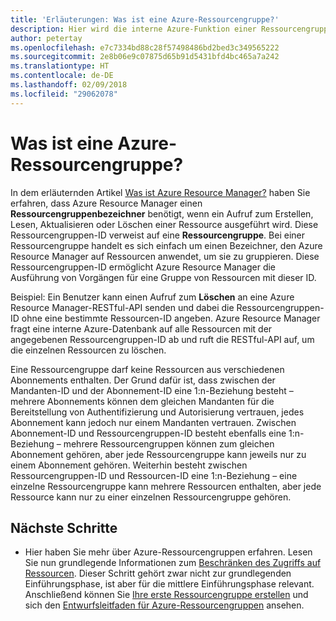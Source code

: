 ```yaml
---
title: 'Erläuterungen: Was ist eine Azure-Ressourcengruppe?'
description: Hier wird die interne Azure-Funktion einer Ressourcengruppe erläutert.
author: petertay
ms.openlocfilehash: e7c7334bd88c28f57498486bd2bed3c349565222
ms.sourcegitcommit: 2e8b06e9c07875d65b91d5431bfd4bc465a7a242
ms.translationtype: HT
ms.contentlocale: de-DE
ms.lasthandoff: 02/09/2018
ms.locfileid: "29062078"
---
```

# <a name="what-is-an-azure-resource-group"></a>Was ist eine Azure-Ressourcengruppe?

In dem erläuternden Artikel [Was ist Azure Resource Manager?](resource-manager-explainer.md) haben Sie erfahren, dass Azure Resource Manager einen **Ressourcengruppenbezeichner** benötigt, wenn ein Aufruf zum Erstellen, Lesen, Aktualisieren oder Löschen einer Ressource ausgeführt wird. Diese Ressourcengruppen-ID verweist auf eine **Ressourcengruppe**. Bei einer Ressourcengruppe handelt es sich einfach um einen Bezeichner, den Azure Resource Manager auf Ressourcen anwendet, um sie zu gruppieren. Diese Ressourcengruppen-ID ermöglicht Azure Resource Manager die Ausführung von Vorgängen für eine Gruppe von Ressourcen mit dieser ID.

Beispiel: Ein Benutzer kann einen Aufruf zum **Löschen** an eine Azure Resource Manager-RESTful-API senden und dabei die Ressourcengruppen-ID ohne eine bestimmte Ressourcen-ID angeben. Azure Resource Manager fragt eine interne Azure-Datenbank auf alle Ressourcen mit der angegebenen Ressourcengruppen-ID ab und ruft die RESTful-API auf, um die einzelnen Ressourcen zu löschen.

Eine Ressourcengruppe darf keine Ressourcen aus verschiedenen Abonnements enthalten. Der Grund dafür ist, dass zwischen der Mandanten-ID und der Abonnement-ID eine 1:n-Beziehung besteht – mehrere Abonnements können dem gleichen Mandanten für die Bereitstellung von Authentifizierung und Autorisierung vertrauen, jedes Abonnement kann jedoch nur einem Mandanten vertrauen. Zwischen Abonnement-ID und Ressourcengruppen-ID besteht ebenfalls eine 1:n-Beziehung – mehrere Ressourcengruppen können zum gleichen Abonnement gehören, aber jede Ressourcengruppe kann jeweils nur zu einem Abonnement gehören. Weiterhin besteht zwischen Ressourcengruppen-ID und Ressourcen-ID eine 1:n-Beziehung – eine einzelne Ressourcengruppe kann mehrere Ressourcen enthalten, aber jede Ressource kann nur zu einer einzelnen Ressourcengruppe gehören.

## <a name="next-steps"></a>Nächste Schritte

* Hier haben Sie mehr über Azure-Ressourcengruppen erfahren. Lesen Sie nun grundlegende Informationen zum [Beschränken des Zugriffs auf Ressourcen](/azure/active-directory/active-directory-understanding-resource-access?toc=/azure/architecture/cloud-adoption-guide/toc.json). Dieser Schritt gehört zwar nicht zur grundlegenden Einführungsphase, ist aber für die mittlere Einführungsphase relevant. Anschließend können Sie [Ihre erste Ressourcengruppe erstellen](/azure/azure-resource-manager/resource-group-portal?toc=/azure/architecture/cloud-adoption-guide/toc.json) und sich den [Entwurfsleitfaden für Azure-Ressourcengruppen](resource-group.md) ansehen.

